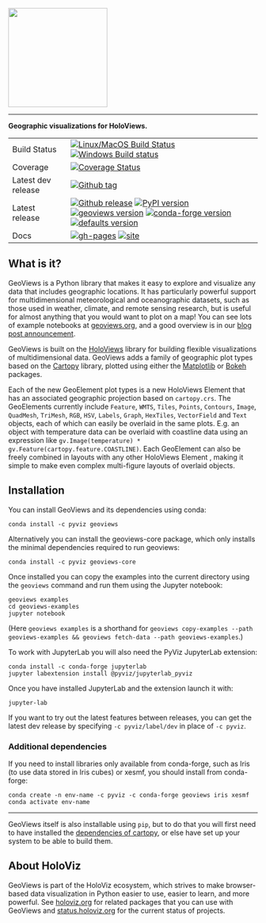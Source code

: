 <img src="/doc/_static/logo_stacked.png" width="200"/><br>

-----------------

**Geographic visualizations for HoloViews.**

|    |    |
| --- | --- |
| Build Status | [![Linux/MacOS Build Status](https://travis-ci.org/holoviz/geoviews.svg?branch=master&logo=travis)](https://travis-ci.org/holoviz/geoviews) [![Windows Build status](https://img.shields.io/appveyor/ci/holoviz-developers/geoviews/master.svg?logo=appveyor)](https://ci.appveyor.com/project/holoviz-developers/geoviews/branch/master) |
| Coverage | [![Coverage Status](https://coveralls.io/repos/github/holoviz/geoviews/badge.svg?branch=master)](https://coveralls.io/github/holoviz/geoviews?branch=master) |
| Latest dev release | [![Github tag](https://img.shields.io/github/tag/holoviz/geoviews.svg?label=tag&colorB=11ccbb)](https://github.com/holoviz/geoviews/tags) |
| Latest release | [![Github release](https://img.shields.io/github/release/holoviz/geoviews.svg?label=tag&colorB=11ccbb)](https://github.com/holoviz/geoviews/releases) [![PyPI version](https://img.shields.io/pypi/v/geoviews.svg?colorB=cc77dd)](https://pypi.python.org/pypi/geoviews) [![geoviews version](https://img.shields.io/conda/v/pyviz/geoviews.svg?colorB=4488ff&style=flat)](https://anaconda.org/pyviz/geoviews) [![conda-forge version](https://img.shields.io/conda/v/conda-forge/geoviews.svg?label=conda%7Cconda-forge&colorB=4488ff)](https://anaconda.org/conda-forge/geoviews) [![defaults version](https://img.shields.io/conda/v/anaconda/geoviews.svg?label=conda%7Cdefaults&style=flat&colorB=4488ff)](https://anaconda.org/anaconda/geoviews) |
| Docs | [![gh-pages](https://img.shields.io/github/last-commit/holoviz/geoviews/gh-pages.svg)](https://github.com/holoviz/geoviews/tree/gh-pages) [![site](https://img.shields.io/website-up-down-green-red/http/geoviews.org.svg)](http://geoviews.org) |


## What is it?

GeoViews is a Python library that makes it easy to explore and
visualize any data that includes geographic locations.  It has
particularly powerful support for multidimensional meteorological
and oceanographic datasets, such as those used in weather, climate,
and remote sensing research, but is useful for almost anything
that you would want to plot on a map!  You can see lots of example
notebooks at [geoviews.org](https://geoviews.org), and a good
overview is in our [blog post announcement](https://www.continuum.io/blog/developer-blog/introducing-geoviews).

GeoViews is built on the [HoloViews](https://holoviews.org) library for
building flexible visualizations of multidimensional data.  GeoViews
adds a family of geographic plot types based on the
[Cartopy](http://scitools.org.uk/cartopy) library, plotted using
either the [Matplotlib](http://matplotlib.org) or
[Bokeh](https://bokeh.org) packages.

Each of the new GeoElement plot types is a new HoloViews Element that
has an associated geographic projection based on ``cartopy.crs``. The
GeoElements currently include ``Feature``, ``WMTS``, ``Tiles``,
``Points``, ``Contours``, ``Image``, ``QuadMesh``, ``TriMesh``,
``RGB``, ``HSV``, ``Labels``, ``Graph``, ``HexTiles``, ``VectorField``
and ``Text`` objects, each of which can easily be overlaid in the same
plots. E.g. an object with temperature data can be overlaid with
coastline data using an expression like ``gv.Image(temperature) *
gv.Feature(cartopy.feature.COASTLINE)``. Each GeoElement can also be
freely combined in layouts with any other HoloViews Element , making
it simple to make even complex multi-figure layouts of overlaid
objects.

## Installation

You can install GeoViews and its dependencies using conda:

```
conda install -c pyviz geoviews
```

Alternatively you can install the geoviews-core package, which
only installs the minimal dependencies required to run geoviews:

```
conda install -c pyviz geoviews-core
```

Once installed you can copy the examples into the current directory
using the ``geoviews`` command and run them using the Jupyter
notebook:

```
geoviews examples
cd geoviews-examples
jupyter notebook
```

(Here `geoviews examples` is a shorthand for `geoviews copy-examples
--path geoviews-examples && geoviews fetch-data --path
geoviews-examples`.)

To work with JupyterLab you will also need the PyViz JupyterLab
extension:

```
conda install -c conda-forge jupyterlab
jupyter labextension install @pyviz/jupyterlab_pyviz
```

Once you have installed JupyterLab and the extension launch it with:

```
jupyter-lab
```

If you want to try out the latest features between releases, you can
get the latest dev release by specifying `-c pyviz/label/dev` in place
of `-c pyviz`.

### Additional dependencies

If you need to install libraries only available from conda-forge, such
as Iris (to use data stored in Iris cubes) or xesmf, you should
install from conda-forge:

```
conda create -n env-name -c pyviz -c conda-forge geoviews iris xesmf
conda activate env-name
```

-----

GeoViews itself is also installable using `pip`, but to do that you
will first need to have installed the [dependencies of cartopy](http://scitools.org.uk/cartopy/docs/latest/installing.html#requirements),
or else have set up your system to be able to build them.


## About HoloViz

GeoViews is part of the HoloViz ecosystem, which strives to make browser-based data
visualization in Python easier to use, easier to learn, and more powerful.
See [holoviz.org](http://holoviz.org) for related packages that you can use with GeoViews and
[status.holoviz.org](http://status.holoviz.org) for the current status of projects.
